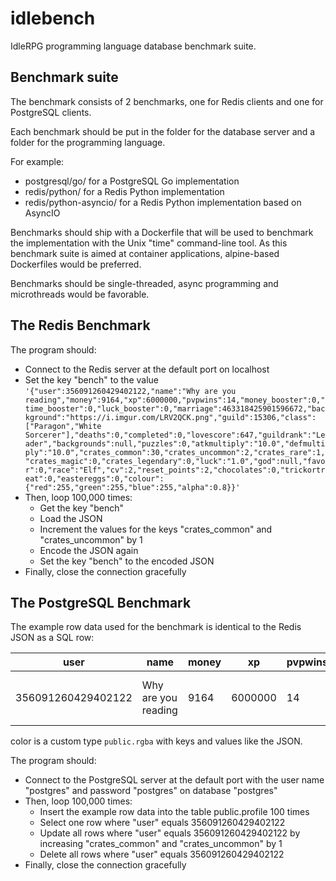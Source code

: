 # idlebench
IdleRPG programming language database benchmark suite.

## Benchmark suite

The benchmark consists of 2 benchmarks, one for Redis clients and one for PostgreSQL clients.

Each benchmark should be put in the folder for the database server and a folder for the programming language.

For example:

* postgresql/go/ for a PostgreSQL Go implementation
* redis/python/ for a Redis Python implementation
* redis/python-asyncio/ for a Redis Python implementation based on AsyncIO

Benchmarks should ship with a Dockerfile that will be used to benchmark the implementation with the Unix "time" command-line tool. As this benchmark suite is aimed at container applications, alpine-based Dockerfiles would be preferred.

Benchmarks should be single-threaded, async programming and microthreads would be favorable.

## The Redis Benchmark

The program should:
* Connect to the Redis server at the default port on localhost
* Set the key "bench" to the value `'{"user":356091260429402122,"name":"Why are you reading","money":9164,"xp":6000000,"pvpwins":14,"money_booster":0,"time_booster":0,"luck_booster":0,"marriage":463318425901596672,"background":"https://i.imgur.com/LRV2QCK.png","guild":15306,"class":["Paragon","White Sorcerer"],"deaths":0,"completed":0,"lovescore":647,"guildrank":"Leader","backgrounds":null,"puzzles":0,"atkmultiply":"10.0","defmultiply":"10.0","crates_common":30,"crates_uncommon":2,"crates_rare":1,"crates_magic":0,"crates_legendary":0,"luck":"1.0","god":null,"favor":0,"race":"Elf","cv":2,"reset_points":2,"chocolates":0,"trickortreat":0,"eastereggs":0,"colour":{"red":255,"green":255,"blue":255,"alpha":0.8}}'`
* Then, loop 100,000 times:
    * Get the key "bench"
    * Load the JSON
    * Increment the values for the keys "crates_common" and "crates_uncommon" by 1
    * Encode the JSON again
    * Set the key "bench" to the encoded JSON
* Finally, close the connection gracefully

## The PostgreSQL Benchmark

The example row data used for the benchmark is identical to the Redis JSON as a SQL row:

|               user | name                |   money |      xp |   pvpwins |   money_booster |   time_booster |   luck_booster |           marriage | background                      |   guild | class                         |   deaths |   completed |   lovescore | guildrank   | backgrounds   |   puzzles |   atkmultiply |   defmultiply |   crates_common |   crates_uncommon |   crates_rare |   crates_magic |   crates_legendary |   luck | god   |   favor | race   |   cv |   reset_points |   chocolates |   trickortreat |   eastereggs | colour                                                              |
|--------------------|---------------------|---------|---------|-----------|-----------------|----------------|----------------|--------------------|---------------------------------|---------|-------------------------------|----------|-------------|-------------|-------------|---------------|-----------|---------------|---------------|-----------------|-------------------|---------------|----------------|--------------------|--------|-------|---------|--------|------|----------------|--------------|----------------|--------------|---------------------------------------------------------------------|
| 356091260429402122 | Why are you reading |    9164 | 6000000 |        14 |               0 |              0 |              0 | 463318425901596672 | https://i.imgur.com/LRV2QCK.png |   15306 | ['Paragon', 'White Sorcerer'] |        0 |           0 |         647 | Leader      |               |         0 |            10 |            10 |              30 |                 2 |             1 |              0 |                  0 |      1 |       |       0 | Elf    |    2 |              2 |            0 |              0 |            0 | {'red': 255, 'green': 255, 'blue': 255, 'alpha': 0.800000011920929} |

color is a custom type `public.rgba` with keys and values like the JSON.

The program should:
* Connect to the PostgreSQL server at the default port with the user name "postgres" and password "postgres" on database "postgres"
* Then, loop 100,000 times:
    * Insert the example row data into the table public.profile 100 times
    * Select one row where "user" equals 356091260429402122
    * Update all rows where "user" equals 356091260429402122 by increasing "crates_common" and "crates_uncommon" by 1
    * Delete all rows where "user" equals 356091260429402122
* Finally, close the connection gracefully
